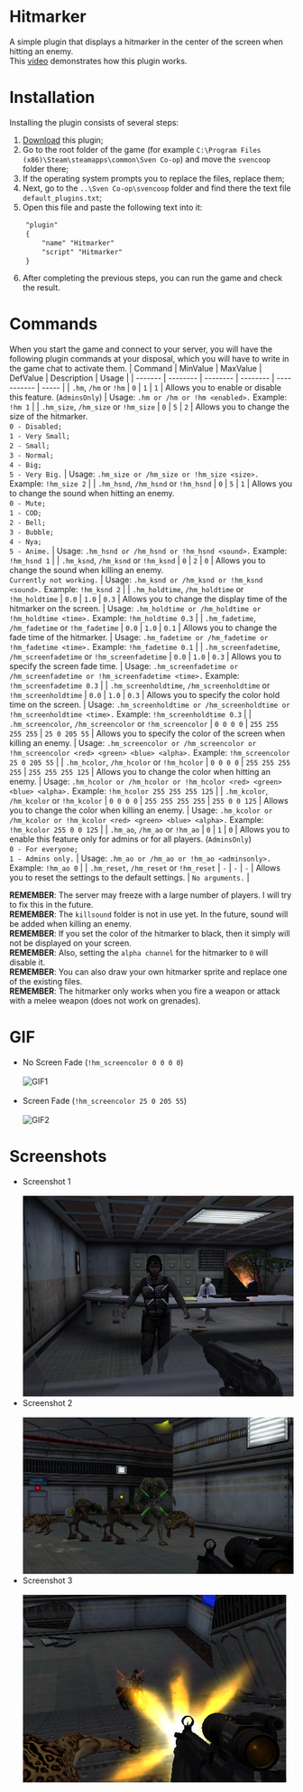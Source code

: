 # Hitmarker
A simple plugin that displays a hitmarker in the center of the screen when hitting an enemy.<br>This [video](https://www.youtube.com/watch?v=J5h1kIwjClA) demonstrates how this plugin works.

# Installation
Installing the plugin consists of several steps:
1. [Download](https://github.com/kekekekkek/Hitmarker/archive/refs/heads/main.zip) this plugin;
2. Go to the root folder of the game (for example `C:\Program Files (x86)\Steam\steamapps\common\Sven Co-op`) and move the `svencoop` folder there;
3. If the operating system prompts you to replace the files, replace them;
4. Next, go to the `..\Sven Co-op\svencoop` folder and find there the text file `default_plugins.txt`;
5. Open this file and paste the following text into it:
```
	"plugin"
	{
		"name" "Hitmarker"
		"script" "Hitmarker"
	}
```
6. After completing the previous steps, you can run the game and check the result.

# Commands
When you start the game and connect to your server, you will have the following plugin commands at your disposal, which you will have to write in the game chat to activate them.
| Command | MinValue | MaxValue | DefValue | Description | Usage | 
| ------- | -------- | -------- | -------- | ----------- | ----- |
| `.hm`, `/hm` or `!hm` | `0` | `1` | `1` | Allows you to enable or disable this feature. (`AdminsOnly`) | Usage: `.hm or /hm or !hm <enabled>.` Example: `!hm 1` |
| `.hm_size`, `/hm_size` or `!hm_size` | `0` | `5` | `2` | Allows you to change the size of the hitmarker.<br>`0 - Disabled;`<br>`1 - Very Small;`<br>`2 - Small;`<br>`3 - Normal;`<br>`4 - Big;`<br>`5 - Very Big.` | Usage: `.hm_size or /hm_size or !hm_size <size>.` Example: `!hm_size 2` |
| `.hm_hsnd`, `/hm_hsnd` or `!hm_hsnd` | `0` | `5` | `1` | Allows you to change the sound when hitting an enemy.<br>`0 - Mute;`<br>`1 - COD;`<br>`2 - Bell;`<br>`3 - Bubble;`<br>`4 - Nya;`<br>`5 - Anime.` | Usage: `.hm_hsnd or /hm_hsnd or !hm_hsnd <sound>.` Example: `!hm_hsnd 1` |
| `.hm_ksnd`, `/hm_ksnd` or `!hm_ksnd` | `0` | `2` | `0` | Allows you to change the sound when killing an enemy.<br>`Currently not working.` | Usage: `.hm_ksnd or /hm_ksnd or !hm_ksnd <sound>.` Example: `!hm_ksnd 2` |
| `.hm_holdtime`, `/hm_holdtime` or `!hm_holdtime` | `0.0` | `1.0` | `0.3` | Allows you to change the display time of the hitmarker on the screen. | Usage: `.hm_holdtime or /hm_holdtime or !hm_holdtime <time>.` Example: `!hm_holdtime 0.3` |
| `.hm_fadetime`, `/hm_fadetime` or `!hm_fadetime` | `0.0` | `1.0` | `0.1` | Allows you to change the fade time of the hitmarker. | Usage: `.hm_fadetime or /hm_fadetime or !hm_fadetime <time>.` Example: `!hm_fadetime 0.1` |
| `.hm_screenfadetime`, `/hm_screenfadetime` or `!hm_screenfadetime` | `0.0` | `1.0` | `0.3` | Allows you to specify the screen fade time. | Usage: `.hm_screenfadetime or /hm_screenfadetime or !hm_screenfadetime <time>.` Example: `!hm_screenfadetime 0.3` |
| `.hm_screenholdtime`, `/hm_screenholdtime` or `!hm_screenholdtime` | `0.0` | `1.0` | `0.3` | Allows you to specify the color hold time on the screen. | Usage: `.hm_screenholdtime or /hm_screenholdtime or !hm_screenholdtime <time>.` Example: `!hm_screenholdtime 0.3` |
| `.hm_screencolor`, `/hm_screencolor` or `!hm_screencolor` | `0 0 0 0` | `255 255 255 255` | `25 0 205 55` | Allows you to specify the color of the screen when killing an enemy. | Usage: `.hm_screencolor or /hm_screencolor or !hm_screencolor <red> <green> <blue> <alpha>.` Example: `!hm_screencolor 25 0 205 55` |
| `.hm_hcolor`, `/hm_hcolor` or `!hm_hcolor` | `0 0 0 0` | `255 255 255 255` | `255 255 255 125` | Allows you to change the color when hitting an enemy. | Usage: `.hm_hcolor or /hm_hcolor or !hm_hcolor <red> <green> <blue> <alpha>.` Example: `!hm_hcolor 255 255 255 125` |
| `.hm_kcolor`, `/hm_kcolor` or `!hm_kcolor` | `0 0 0 0` | `255 255 255 255` | `255 0 0 125` | Allows you to change the color when killing an enemy. | Usage: `.hm_kcolor or /hm_kcolor or !hm_kcolor <red> <green> <blue> <alpha>.` Example: `!hm_kcolor 255 0 0 125` |
| `.hm_ao`, `/hm_ao` or `!hm_ao` | `0` | `1` | `0` | Allows you to enable this feature only for admins or for all players. (`AdminsOnly`)<br>`0 - For everyone;`<br>`1 - Admins only.` | Usage: `.hm_ao or /hm_ao or !hm_ao <adminsonly>.` Example: `!hm_ao 0` |
| `.hm_reset`, `/hm_reset` or `!hm_reset` | `-` | `-` | `-` | Allows you to reset the settings to the default settings. | `No arguments.` |

**REMEMBER**: The server may freeze with a large number of players. I will try to fix this in the future.<br>
**REMEMBER**: The `killsound` folder is not in use yet. In the future, sound will be added when killing an enemy.<br>
**REMEMBER**: If you set the color of the hitmarker to black, then it simply will not be displayed on your screen.<br>
**REMEMBER**: Also, setting the `alpha channel` for the hitmarker to `0` will disable it.<br>
**REMEMBER**: You can also draw your own hitmarker sprite and replace one of the existing files.<br>
**REMEMBER**: The hitmarker only works when you fire a weapon or attack with a melee weapon (does not work on grenades).<br>

# GIF
* No Screen Fade (`!hm_screencolor 0 0 0 0`)<br><br>
![GIF1](https://github.com/kekekekkek/Hitmarker/blob/main/Images/Hitmarker.gif)<br><br>
* Screen Fade (`!hm_screencolor 25 0 205 55`)<br><br>
![GIF2](https://github.com/kekekekkek/Hitmarker/blob/main/Images/ScreenFade.gif)

# Screenshots
* Screenshot 1<br><br>
![Screenshot_1](https://github.com/kekekekkek/Hitmarker/blob/main/Images/Screenshot_1.png)
* Screenshot 2<br><br>
![Screenshot_2](https://github.com/kekekekkek/Hitmarker/blob/main/Images/Screenshot_2.png)
* Screenshot 3<br><br>
![Screenshot_3](https://github.com/kekekekkek/Hitmarker/blob/main/Images/Screenshot_3.png)
